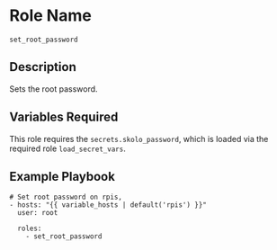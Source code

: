 # Role Name

`set_root_password`

## Description

Sets the root password.

## Variables Required

This role requires the `secrets.skolo_password`, which is loaded via the
required role `load_secret_vars`.

## Example Playbook

```
# Set root password on rpis,
- hosts: "{{ variable_hosts | default('rpis') }}"
  user: root

  roles:
    - set_root_password
```
